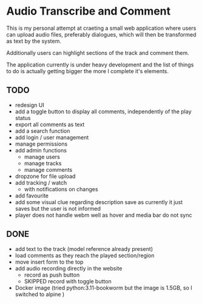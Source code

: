 # Audio Transcribe and Comment
This is my personal attempt at craeting a small web application where users can upload audio files, preferably dialogues, which will then be transformed as text by the system.

Additionally users can highlight sections of the track and comment them.

The application currently is under heavy development and the list of things to do is actually getting bigger the more I complete it's elements.

## TODO
- redesign UI
- add a toggle button to display all comments, independently of the play status
- export all comments as text
- add a search function
- add login / user management
- manage permissions
- add admin functions
    - manage users
    - manage tracks
    - manage comments
- dropzone for file upload
- add tracking / watch 
    - with notifications on changes
- add favourite
- add some visual clue regarding description save as currently it just saves but the user is not informed
- player does not handle webm well as hover and media bar do not sync

## DONE
- add text to the track (model reference already present)
- load comments as they reach the played section/region
- move insert form to the top
- add audio recording directly in the website
    - record as push button
    - SKIPPED record with toggle button
- Docker image (tried python:3.11-bookworm but the image is 1.5GB, so I switched to alpine )